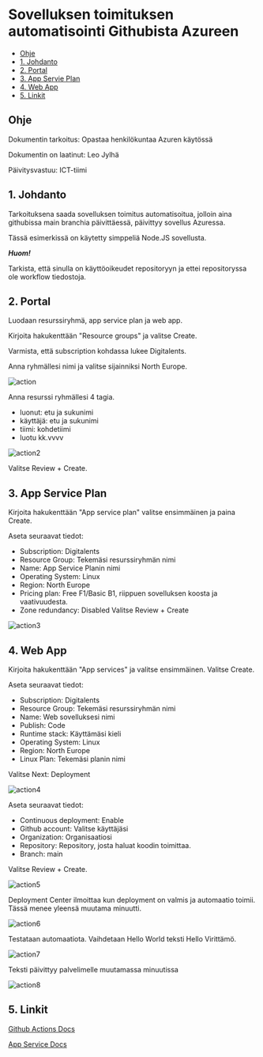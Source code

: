 # Sovelluksen toimituksen automatisointi Githubista Azureen


- [Ohje](#ohje)
- [1. Johdanto](#1-johdanto)
- [2. Portal](#2-portal)
- [3. App Servie Plan](#3-app-service-plan)
- [4. Web App](#4-web-app)
- [5. Linkit](#5-linkit)

## Ohje

Dokumentin tarkoitus: Opastaa henkilökuntaa Azuren käytössä

Dokumentin on laatinut: Leo Jylhä

Päivitysvastuu: ICT-tiimi

## 1. Johdanto

Tarkoituksena saada sovelluksen toimitus automatisoitua, jolloin aina githubissa main branchia päivittäessä, päivittyy sovellus Azuressa. 

Tässä esimerkissä on käytetty simppeliä Node.JS sovellusta.

***Huom!***

Tarkista, että sinulla on käyttöoikeudet repositoryyn ja ettei repositoryssa ole workflow tiedostoja.

## 2. Portal

Luodaan resurssiryhmä, app service plan ja web app.

Kirjoita hakukenttään "Resource groups" ja valitse Create.

Varmista, että subscription kohdassa lukee Digitalents.

Anna ryhmällesi nimi ja valitse sijainniksi North Europe.

![action](kuvat/action.png)


Anna resurssi ryhmällesi 4 tagia.
- luonut: etu ja sukunimi
- käyttäjä: etu ja sukunimi
- tiimi: kohdetiimi
- luotu kk.vvvv

![action2](kuvat/action2.png)

Valitse Review + Create.


## 3. App Service Plan

Kirjoita hakukenttään "App service plan" valitse ensimmäinen ja paina Create.

Aseta seuraavat tiedot:

- Subscription: Digitalents
- Resource Group: Tekemäsi resurssiryhmän nimi
- Name: App Service Planin nimi
- Operating System: Linux
- Region: North Europe
- Pricing plan: Free F1/Basic B1, riippuen sovelluksen koosta ja vaativuudesta.
- Zone redundancy: Disabled
  Valitse Review + Create

![action3](kuvat/action3.png)

## 4. Web App

Kirjoita hakukenttään "App services" ja valitse ensimmäinen. Valitse Create.

Aseta seuraavat tiedot:

- Subscription: Digitalents
- Resource Group: Tekemäsi resurssiryhmän nimi
- Name: Web sovelluksesi nimi
- Publish: Code
- Runtime stack: Käyttämäsi kieli
- Operating System: Linux
- Region: North Europe
- Linux Plan: Tekemäsi planin nimi

Valitse Next: Deployment

![action4](kuvat/action4.png)

Aseta seuraavat tiedot:

- Continuous deployment: Enable
- Github account: Valitse käyttäjäsi
- Organization: Organisaatiosi
- Repository: Repository, josta haluat koodin toimittaa.
- Branch: main

Valitse Review + Create.

![action5](kuvat/action5.png)

Deployment Center ilmoittaa kun deployment on valmis ja automaatio toimii. Tässä menee yleensä muutama minuutti.

![action6](kuvat/action6.png)

Testataan automaatiota.
Vaihdetaan Hello World teksti Hello Virittämö.

![action7](kuvat/actions7.png)

Teksti päivittyy palvelimelle muutamassa minuutissa

![action8](kuvat/actions8.png)

## 5. Linkit


[Github Actions Docs](https://docs.github.com/en/actions)


[App Service Docs](https://learn.microsoft.com/en-us/azure/app-service/)
